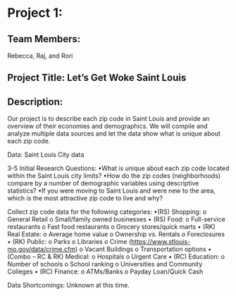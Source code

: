 # Project 1:

## Team Members: 
Rebecca, Raj, and Rori

## Project Title: Let’s Get Woke Saint Louis

## Description:   
Our project is to describe each zip code in Saint Louis and provide an overview of their economies and demographics. We will compile and analyze multiple data sources and let the data show what is unique about each zip code.
 
Data: Saint Louis City data

3-5 Initial Research Questions:
 •What is unique about each zip code located within the Saint Louis city limits?
 •How do the zip codes (neighborhoods) compare by a number of demographic variables using descriptive statistics?
 •If you were moving to Saint Louis and were new to the area, which is the most attractive zip code to live and why?

Collect zip code data for the following categories:
 •(RS) Shopping:
  o General Retail
	o	Small/family owned businesses
•	(RS) Food:
	o	Full-service restaurants
	o	Fast food restaurants
	o	Grocery stores/quick marts
•	(RK) Real Estate:
	o	Average home value
	o	Ownership vs. Rentals
	o	Foreclosures
•	(RK) Public:
	o	Parks
	o	Libraries
	o	Crime (https://www.stlouis-mo.gov/data/crime.cfm)
	o	Vacant Buildings
	o	Transportation options
•	(Combo – RC & RK) Medical:
	o	Hospitals
	o	Urgent Care
•	(RC) Education:
	o	Number of schools 
	o	School ranking
	o	Universities and Community Colleges
•	(RC) Finance:
	o	ATMs/Banks
	o	Payday Loan/Quick Cash

Data Shortcomings:
Unknown at this time.
